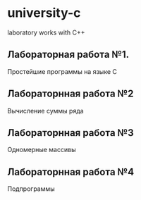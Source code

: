 # university-c
laboratory works with C++

## Лабораторная работа №1.
Простейшие программы на языке С

## Лабораторнная работа №2
Вычисление суммы ряда

## Лабораторнная работа №3
Одномерные массивы

## Лабораторнная работа №4
Подпрограммы